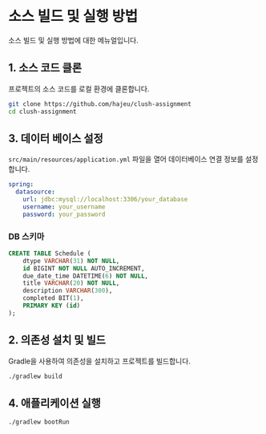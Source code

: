 # 소스 빌드 및 실행 방법
소스 빌드 및 실행 방법에 대한 메뉴얼입니다.

## 1. 소스 코드 클론

프로젝트의 소스 코드를 로컬 환경에 클론합니다.
```bash
git clone https://github.com/hajeu/clush-assignment
cd clush-assignment
```

## 3. 데이터 베이스 설정
`src/main/resources/application.yml` 파일을 열어 데이터베이스 연결 정보를 설정합니다.
```yml
spring:
  datasource:
    url: jdbc:mysql://localhost:3306/your_database
    username: your_username
    password: your_password
```
### DB 스키마
```sql
CREATE TABLE Schedule (
    dtype VARCHAR(31) NOT NULL,
    id BIGINT NOT NULL AUTO_INCREMENT,
    due_date_time DATETIME(6) NOT NULL,
    title VARCHAR(20) NOT NULL,
    description VARCHAR(300),
    completed BIT(1),
    PRIMARY KEY (id)
);
```

## 2. 의존성 설치 및 빌드
Gradle을 사용하여 의존성을 설치하고 프로젝트를 빌드합니다.
```bash
./gradlew build
```


## 4. 애플리케이션 실행
```bash
./gradlew bootRun
```


